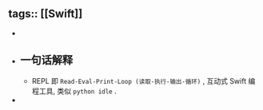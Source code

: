 tags:: [[Swift]]
---

-
- ## 一句话解释
	- REPL 即 `Read-Eval-Print-Loop (读取-执行-输出-循环)` , 互动式 Swift 编程工具, 类似 `python idle` .
-